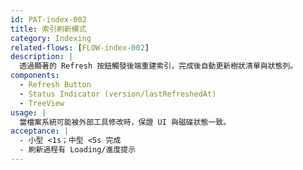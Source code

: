 ```yaml
---
id: PAT-index-002
title: 索引刷新模式
category: Indexing
related-flows: [FLOW-index-002]
description: |
  透過顯著的 Refresh 按鈕觸發後端重建索引，完成後自動更新樹狀清單與狀態列。
components:
  - Refresh Button
  - Status Indicator (version/lastRefreshedAt)
  - TreeView
usage: |
  當檔案系統可能被外部工具修改時，保證 UI 與磁碟狀態一致。
acceptance: |
  - 小型 <1s；中型 <5s 完成
  - 刷新過程有 Loading/進度提示
---
```

